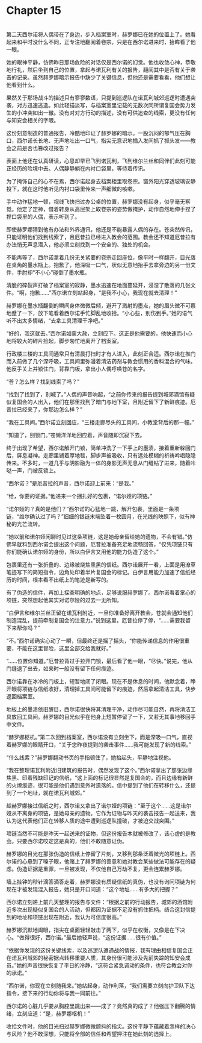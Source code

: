 # Chapter 15

<br>
第二天西尔诺将人偶带在了身边，步入档案室时，赫罗娜已在她的位置上了。她看起来和平时没什么不同，正专注地翻阅着卷宗，只是在西尔诺进来时，抬眸看了他一眼。

她的眼神平静，仿佛昨日那场危险的对话仅是西尔诺的幻觉。他也收敛心神，恭敬地行礼，然后坐到自己的位置，拿起与诺瓦利有关的报告，翻阅其中是否有关于袭击的记录。虽然赫罗娜暗示报告中缺少了关键信息，但他还是需要看看，他们想让他看到什么。

果然关于那场战斗的描述只有寥寥数语，只提到巡逻队在诺瓦利城郊巡逻时遭遇突袭，对方迅速逃逸。如此轻描淡写，与档案室里记载的无数次同所谓复国会势力发生的小冲突如出一辙。没有对对方行动的描述，没有可供追查的线索，更没有任何与知安会相关的字眼。

这份刻意制造的普通报告，冷酷地印证了赫罗娜的暗示。一股沉闷的郁气压在胸口，西尔诺长长地、无声地吐出一口气，指尖无意识地插入发间抓了抓头发——教会之前是否也篡改过报告？

表面上他还在认真研读，心思却早已飞到诺瓦利，飞到维尔兰丝和同伴们此刻可能正经历的险境中去。人偶静静躺在内衬口袋里，等待着传讯。

为了掩饰自己的心不在焉，西尔诺起身去档案柜里取卷宗。窗外阳光穿透玻璃安静投下，就在这时他听见内衬口袋里传来一声细微的咳嗽。

手中动作猛地一顿，视线飞快扫过办公桌的位置，赫罗娜没有起身，似乎毫无察觉。他定了定神，借着转身从高层架上取卷宗的姿势做掩护，动作自然地伸手捏了捏口袋里的人偶，表示听到了。

即使赫罗娜猜到他有办法和外界通讯，他还是不能暴露人偶的存在。苍突然传讯，只能证明他们找到线索了，且厄昔拉已经进入教会的范围。教会还不知道厄昔拉有办法悄无声息潜入，他必须立刻找到一个安全的、独处的机会。

不能再等了，西尔诺拿着几份无关紧要的卷宗走回座位，像平时一样翻开，目光落在桌角的墨水瓶上。抱歉了，他深吸一口气，状似无意地抬手去拿旁边的另一份文件，手肘却“不小心”碰倒了墨水瓶。

清脆的碎裂声打破了档案室的寂静，墨水迅速在地面蔓延开，浸湿了散落的几张文件。“啊，抱歉……”西尔诺立刻站起身，“是我不小心，我现在就去清理！”

赫罗娜在墨水瓶翻倒的瞬间身体微微后倾，避开了溅射的墨点，她的眉头微不可察地蹙了一下，放下笔看着西尔诺手忙脚乱地收拾。“小心些，别伤到手。”她的语气听不出太多情绪，“去拿工具清理干净吧。”

“好的，我这就去。”西尔诺如蒙大赦，立刻应下。这正是他需要的，他快速而小心地将较大的碎片捡起，脚步匆忙地离开了档案室。

行政楼三楼的工具间通常只有清晨打扫时才有人进入，此刻正合适。西尔诺在推门而入前做了几个深呼吸，工具间里弥漫着清洁药剂与教会惯用的香料混合的气味。他反手关上并锁住门，背靠门板，拿出小人偶呼唤苍的名字。

“苍？怎么样？找到线索了吗？”

“找到了找到了，别喊了。”人偶的声音响起，“之前你传来的报告提到城郊酒馆有疑似复国会的人出入，他们在那里找到了暗门与地下室，且附近留下了新鲜痕迹。厄昔拉已经来了，你那边怎么样？”

“我在工具间。”西尔诺立刻回应，“三楼走廊尽头的工具间，小教堂背后的那一幢。”

“知道了，别锁门。”苍懒洋洋地回应着，声音随即沉寂下去。

终于出现了希望，西尔诺解开门锁，简单冲洗了一下手上的墨渍，接着重新躲回门后，屏息凝神。走廊里铺着厚地毯，脚步声被吸收，只有远处模糊的祈祷吟唱隐隐传来。不多时，一道几乎与阴影融为一体的身影无声无息从门缝钻了进来，随着咔哒一声，门被反锁上。

“西尔诺？”是厄昔拉的声音，西尔诺迎上前来：“是我。”

“给，你要的证据。”他递来一个捆扎好的包裹，“诺尔娅的项链。”

“诺尔娅的？真的是他们？”西尔诺的心猛地一跳，解开包裹，里面是一条项链，“维尔确认过了吗？”细细的银链末端坠着一枚圆月，在光线的映照下，似有神秘的光芒流转。

“她以前和诺尔娅闲聊时见过这条项链，这是她母亲留给她的遗物，不会有错。”仿佛早就料到西尔诺会提出这个问题，厄昔拉准备充足地流畅回答，“仅凭项链只有你们能确认诺尔娅的身份，所以白伊言又用他的能力伪造了这个。”

包裹里还有一张折叠的、边缘被烧焦熏黑的信纸。西尔诺展开一看，上面是用潦草笔迹写下的简短指令，边角处印着半片复国会的标记。白伊言用能力加速了信纸经历的时间，根本看不出纸上的笔迹是新写的。

有了伪造的信件，再加上探查明确的地点，足够说服赫罗娜了。西尔诺看着掌心的项链，突然想起他其实对诺尔娅的过去一无所知。

“白伊言和维尔兰丝正留在诺瓦利附近，一旦你准备好离开教会，苍就会通知他们制造混乱，提前牵制复国会的注意力。”说到这里，厄昔拉停了停，“……需要我留下来帮你吗？”

“不。”西尔诺确实心动了一瞬，但最终还是摇了摇头，“你能传递信息的作用很重要，不能在这里冒险，这里全部交给我就好。”

“……位置你知道。”厄昔拉背过手拉开门锁，最后看了他一眼，“尽快。”说完，他从门缝退了出去，如来时一般没有留下任何痕迹。

西尔诺靠在冰冷的门板上，短暂地闭了闭眼。现在不是休息的时间，他默念着，睁开眼将项链与信纸收好，清理掉工具间可能留下的痕迹，然后拿起清洁工具，快步返回档案室。

地板上的墨渍依旧醒目，西尔诺很快将其清理干净，动作尽可能自然，再将清洁工具放回工具间。赫罗娜的目光似乎在他身上短暂停留了一下，又若无其事地移回手中文件。

“赫罗娜枢机。”第二次回到档案室，西尔诺没有立刻坐下，而是深吸一口气，直视着赫罗娜的眼睛开口，“关于您昨夜提到的袭击事件……我可能发现了新的线索。”

“什么线索？”赫罗娜翻动书页的手指顿住了，她抬起头，平静地注视他。

“我在整理诺瓦利附近旧建筑的报告时，偶然发现了这个。”西尔诺拿出了那张边缘焦黑、印着残缺印记的信纸，“这上面的标记很显然是复国会的，而且边缘有新鲜的火燎痕迹，很可能是他们遇到意外时遗落的。信中提到了他们在转移什么，还提到了一个地址，就在诺瓦利城郊。”

趁赫罗娜接过信纸之时，西尔诺又拿出了诺尔娅的项链：“至于这个……这是诺尔娅从不离身的项链，是她母亲的遗物。它作为证物与昨天的袭击报告一起送来，我认为这代表他们正在转移人质的途中遭到巡逻队撞破，才被迫交战突围。”

项链当然不可能是昨天一起送来的证物，但这份报告本就被修改了，该心虚的是教会。只要西尔诺咬定这是真的，他们不敢随意证伪。

赫罗娜的目光在那张伪造的信纸上停留了片刻，又移到那条泛着微光的项链上。西尔诺的心悬到了嗓子眼，他赌上了赫罗娜的善意和她对教会某些做法可能存在的疑虑。伪造证据是重罪，一旦被发现，不仅他自己万劫不复，更会连累赫罗娜。

墙上挂钟的秒针滴答滴答走着，赫罗娜没有质疑信纸的真伪，也没有询问项链为何现在才被发现混入报告，她只是开口问道：“这个地址……有多大的把握？”

西尔诺立刻递上前几天整理的报告与文件：“根据之前的行动报告，城郊的酒馆附近多次出现疑似复国会的人活动，但都因为证据不足没有抓住把柄。结合这封信提到的地址和项链出现在附近，我认为可信度很高。”

赫罗娜沉默地阖眼，指尖在桌面轻轻敲击了两下，似乎在权衡，又像是在下决心。“做得很好，西尔诺。”最后她轻声说，“这份证据……很有价值。”

“依据你发现的这份关键线索，以及巡逻队遭遇战的情报，我有理由相信复国会正在诺瓦利城郊的秘密据点转移重要人质，其身份很可能涉及先前失踪的知安会成员。”她的声音很快恢复了平日的冷静，“这符合紧急调动的条件，也符合教会对你的承诺。”

“西尔诺，你现在立刻随我来。”她站起身，动作利落，“我们需要立刻向护卫队下达指令，接下来的行动你将与我一同前往。”

西尔诺的心脏几乎要从胸腔里跳出来——成了？竟然真的成了？他强压下翻腾的情绪，立刻应道：“是，赫罗娜枢机！”

收拾文件时，他的目光扫过赫罗娜微微颤抖的指尖。这份平静下蕴藏着怎样的决心与风险？他不敢深想，只能将全部的信任和希望押注在她此刻的选择上。
